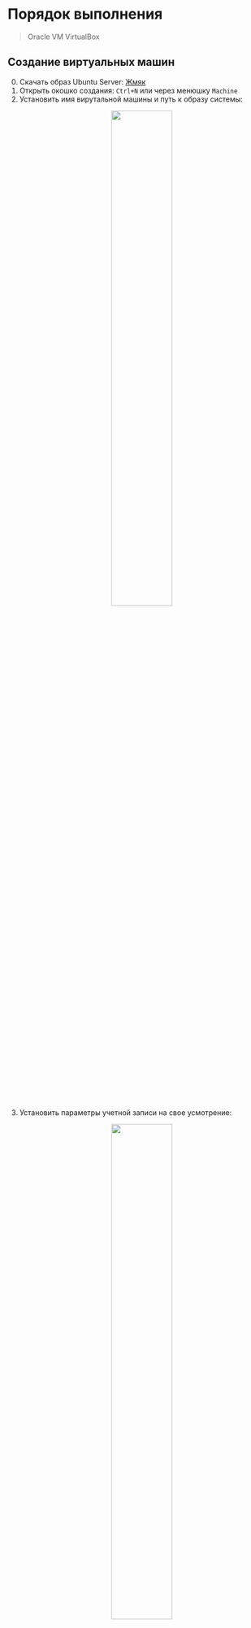 # Порядок выполнения

> Oracle VM VirtualBox

## Создание виртуальных машин

0. Скачать образ Ubuntu Server: [Жмяк](https://ubuntu.com/download/server)
1. Открыть окошко создания: `Ctrl+N` или через менюшку `Machine`
2. Установить имя вирутальной машины и путь к образу системы:
    <p align="center">
      <img src="https://user-images.githubusercontent.com/61819948/220580245-b8520aa0-fceb-444f-9311-c0650634c39c.png" width=50% />
    </p>
3. Установить параметры учетной записи на свое усмотрение:
    <p align="center">
      <img src="https://user-images.githubusercontent.com/61819948/220581590-cf227813-2ca8-4d43-80ef-acabf729d7fc.png" width=50% />
    </p>
4. Установать размер оперативной памяти и число ядер (`2 Гб` и `2 ядра` хватает):
    <p align="center">
      <img src="https://user-images.githubusercontent.com/61819948/220585182-82008ed2-78b6-40b1-8d80-f621e7a19513.png" width=50% />
    </p>
5. Установить размер виртуального жесткого диска (`10 Гб` хватает):
    <p align="center">
      <img src="https://user-images.githubusercontent.com/61819948/220585839-c6ddc3fb-889e-4409-88e7-4f1cb7fc07f2.png" width=50% />
    </p>
6. Проверить введенную информацию и завершить создание кнопкой `Finish`:
    <p align="center">
      <img src="https://user-images.githubusercontent.com/61819948/220586238-7ac44a05-b7f3-4218-8298-f1ae402d98d1.png" width=50% />
    </p>
7. Повторить пункты 1-6 для создания второй виртуальной машины (`vm2`).

## Настройка сети

> **Проводить до запуска машин, точнее, до установки системы на машины, чтобы не страдать, ибо при установке все настраивается автоматически**

1. Создать DHCP-сервер для будущей внутренней сети (`Internal network`) между виртуальными машинами (выполнять в терминале хостовой **НЕ**виртуальной машины), (подробнее: [Источник 1](https://54m4ri74n.medium.com/building-an-internal-network-in-virtualbox-d0a4974882d0)):
        
        # создать
        $ vboxmanage dhcpserver add --netname intnet --ip 10.10.10.1 --netmask 255.255.255.0 --lowerip 10.10.10.2 --upperip 10.10.10.212 --enable
        # проверить
        $ vboxmanage list dhcpservers
        NetworkName:    intnet
        Dhcpd IP:       10.10.10.1
        LowerIPAddress: 10.10.10.2
        UpperIPAddress: 10.10.10.212
        NetworkMask:    255.255.255.0
        Enabled:        Yes
        Global Configuration:
          minLeaseTime:     default
          defaultLeaseTime: default
          maxLeaseTime:     default
          Forced options:   None
          Suppressed opts.: None
            1/legacy: 255.255.255.0
        Groups:               None
        Individual Configs:   None
2. Настроить подключение первой машины к сети интернет (`Settings -> Network -> Adapter 1`, из выпадающего списка `Bridged Adapter`):
    <p align="center">
      <img src="https://user-images.githubusercontent.com/61819948/220590741-7d3ccd05-f834-47c7-8c3d-51b881c1e60f.png" width=50% />
    </p>
3. Настроить подключение первой машины к внутренней сети (там же `Adapter 2`, из выпадающего списка `Internal Network`, в поле `Name` ввести имя DHCP-сервера, указанного при создании командой после `--netname`, в инструкции `intnet`, имя по умолчанию):
    <p align="center">
      <img src="https://user-images.githubusercontent.com/61819948/220591821-6b2d8b6b-3f8d-4607-9dd5-84929a06b432.png" width=50% />
    </p>
4. Нажать `OK`, завершив настройку первой машины.
5. Повторить пункты 2-4 для второй машины (да, по условию на второй машине не должно быть соединения с интернетом, но нам необходимо установить apache, потом адаптер для подключения к сети интернет мы отключим)

## Установка систем

1. Запустить машину (можно сразу две), нажав `Start`
2. Если высвечивается ошибка, еще раз выбрать образ и `Mount and Retry Boot`:
    <p align="center">
      <img src="https://user-images.githubusercontent.com/61819948/220594027-5e0502f6-154b-4156-9f76-63a5072dd569.png" width=50% />
    </p>
3. Выбрать `Try or Install Ubuntu Server`:
    <p align="center">
      <img src="https://user-images.githubusercontent.com/61819948/220594680-38413aa6-ef39-4652-bb2d-f8b829892e95.png" width=50% />
    </p>
4. Язык:
    <p align="center">
      <img src="https://user-images.githubusercontent.com/61819948/220595035-d6ec43be-1edc-4d3b-99ef-4259a95f825e.png" width=50% />
    </p>
5. Обновление установщика (можно не обновлять):
    <p align="center">
      <img src="https://user-images.githubusercontent.com/61819948/220595410-b8e1e20b-b14c-4004-b7d4-8601e77936fb.png" width=50% />
    </p>
6. Настройки клавиатуры:
    <p align="center">
      <img src="https://user-images.githubusercontent.com/61819948/220595566-96a4bbbc-d1b5-4d38-aaef-1156e2603a3f.png" width=50% />
    </p>
7. Тип установки:
    <p align="center">
      <img src="https://user-images.githubusercontent.com/61819948/220595793-a2ea4e44-1410-479f-b1b9-0fdd746fd271.png" width=50% />
    </p>
8. Если настройка сети была проведена, здесь должны появиться сетевые интерфейсы уже с ip-адресами
    <p align="center">
      <img src="https://user-images.githubusercontent.com/61819948/220596067-2d9e96c8-4333-4e29-993e-08e939d9c753.png" width=50% />
    </p>
9. Прокси оставляем пустым:
    <p align="center">
      <img src="https://user-images.githubusercontent.com/61819948/220596310-ad435ba9-d3ed-4ebe-b171-7f747f6d3149.png" width=50% />
    </p>
10. Адрес зеркала оставляем:
    <p align="center">
      <img src="https://user-images.githubusercontent.com/61819948/220596557-b0592b94-9c2c-49b3-a6f7-7f960b372ed8.png" width=50% />
    </p>
11. Настройки диска оставляем:
    <p align="center">
      <img src="https://user-images.githubusercontent.com/61819948/220596858-ba74491e-508c-4e78-98ad-6c10e547b906.png" width=50% />
    </p>
12. Проверяем, подтверждаем:
    <p align="center">
      <img src="https://user-images.githubusercontent.com/61819948/220601999-3b7d22b3-e97c-4616-8c0b-b2f0d9325733.png" width=50% />
    </p>
    <p align="center">
      <img src="https://user-images.githubusercontent.com/61819948/220602147-ad998b77-dc2a-4aa5-b644-5e5636ce9661.png" width=50% />
    </p>
13. Настройки профиля:
    <p align="center">
      <img src="https://user-images.githubusercontent.com/61819948/220602519-86244d3f-e83c-4c47-bdb8-0c3545e46c8b.png" width=50% />
    </p>
14. OpenSSH можно устанавливать, можно нет:
    <p align="center">
      <img src="https://user-images.githubusercontent.com/61819948/220603034-e237e027-118d-4f6f-b52a-c52c45130ec4.png" width=50% />
    </p>
15. Допольнительные пакеты не ставим:
    <p align="center">
      <img src="https://user-images.githubusercontent.com/61819948/220605895-c3986ff4-420c-411b-8300-1540f38dbaa7.png" width=50% />
    </p>
16. Ждем установки до сообщения `sabiquity/Late/run` и нажимаем `Reboot Now`:
    <p align="center">
      <img src="https://user-images.githubusercontent.com/61819948/220608054-58cfc9ab-79db-4cae-9ffb-04c9ca24c40e.png" width=50% />
    </p>
17. Ждем сообщения, что он не может отмонтировать образ установщика, и в `Devices -> Optical Drives` убираем галочку с образа установщика.
    <p align="center">
      <img src="https://user-images.githubusercontent.com/61819948/220608423-e3e84ad4-4bcd-45f4-b36b-ba71907aa744.png" width=50% />
    </p>
18. Повтояем все для второй машины и заходим в обе системы

## Установка и настройка Apache

> [Источник 2](https://www.digitalocean.com/community/tutorials/how-to-install-the-apache-web-server-on-ubuntu-20-04-ru)

0. Заходим во вторую виртуальную машину (далее просто `vm2`), введя логин и пароль, после входа выводится информация о системе в том числе и ip-адреса по каждому из настроенных сетевых интерфейсов (на верхнем рисунке `192.168.1.15` для моста и `10.10.10.3` для внутренней сети), также настроенные сетевые интерфейсы можно посмотреть с помощью команды `ip a` (нижний рисунок):
    <p align="center">
      <img src="https://user-images.githubusercontent.com/61819948/220645400-a382c45f-b4d8-42a3-90e9-437691d72bb3.png" width=50% />
    </p>
    <p align="center">
      <img src="https://user-images.githubusercontent.com/61819948/220650551-0af24128-7058-48dd-bfaf-5ad5a2ee517a.png" width=50% />
    </p>

1. Обновляем списки пакетов:

        $ sudo apt update

2. Устанавливаем apache:

        $ sudo apt install apache2

3. Настраиваем межсетевой экран и запускаем apache:

        # получить список
        $ sudo ufw app list
        Available applications:
        Apache
        Apache Full
        Apache Secure
        OpenSSH

        # разрешить трафик для apache на порту 80
        $ sudo ufw allow Apache
        Rules updated
        Rules updated (v6)

        # включить ufw
        $ sudo ufw enable
        Firewall is active and enabled on system startup

        # проверить
        $ sudo ufw status
        Status: active

        To                         Action      From
        --                         ------      ----
        OpenSSH                    ALLOW       Anywhere
        OpenSSH (v6)               ALLOW       Anywhere (v6)

4. Проверяем, что веб-сервер был запущен:

       $ sudo systemctl status apache2
       ● apache2.service - The Apache HTTP Server
        Loaded: loaded (/lib/systemd/system/apache2.service; enabled; vendor preset: enabled)
        Active: active (running) since Thu 2023-02-22 14:38:15 UTC; 8min ago
        ...

5. Теперь из браузера хостовой машины должна по адресу `http://192.168.1.15/` должна быть доступна стартовая страница Apache:

    <p align="center">
      <img src="https://user-images.githubusercontent.com/61819948/220659419-870239db-a301-4bf5-b594-28b7040e6d3a.png" width=90% />
    </p>

6. Можно отключить адаптер, отвечающий за сетевой мост, после этого с хоста не будет доступа к стартовой странице

    <p align="center">
      <img src="" width=50% />
    </p>

    <p align="center">
      <img src="" width=50% />
    </p>

## Установка и настройка nginx

## Выполнение задания

# Теория по типу сетевых соединений
